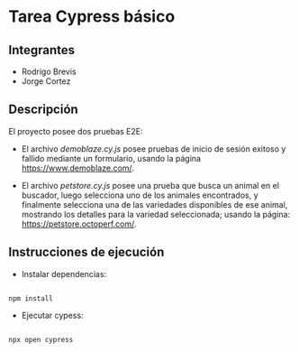 # Tarea Cypress básico

## Integrantes

- Rodrigo Brevis <br>
- Jorge Cortez

## Descripción
El proyecto posee dos pruebas E2E: 
- El archivo <i>demoblaze.cy.js</i> posee pruebas de inicio de sesión exitoso y fallido mediante un formulario, usando la página https://www.demoblaze.com/. 

-  El archivo <i>petstore.cy.js</i> posee una prueba que busca un animal en el buscador, luego selecciona uno de los animales encontrados, y finalmente selecciona una de las variedades disponibles de ese animal, mostrando los detalles para la variedad seleccionada; usando la página: https://petstore.octoperf.com/.

## Instrucciones de ejecución

- Instalar dependencias:

```

npm install

```

- Ejecutar cypess:

```

npx open cypress

```